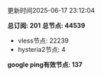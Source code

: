 更新时间2025-06-17 23:12:04

**总订阅: 201**
**总节点: 44539**
- vless节点: 22239
- hysteria2节点: 4

**google ping有效节点: 137**
